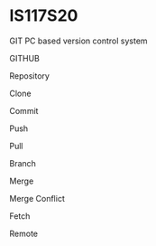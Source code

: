 # IS117S20
GIT PC based version control system

GITHUB

Repository

Clone

Commit

Push

Pull

Branch

Merge

Merge Conflict

Fetch

Remote
